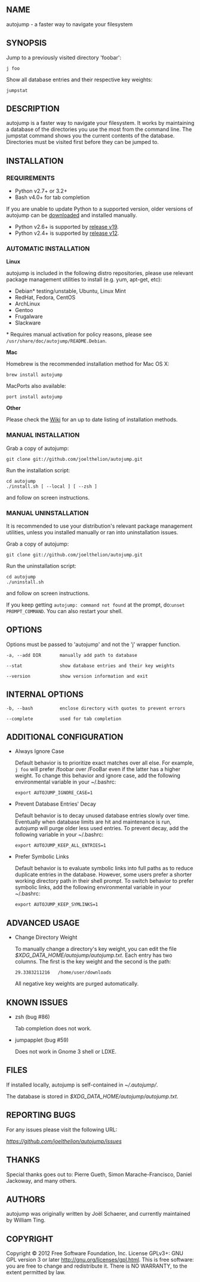 NAME
----

autojump - a faster way to navigate your filesystem

SYNOPSIS
--------

Jump to a previously visited directory 'foobar':

    j foo

Show all database entries and their respective key weights:

    jumpstat

DESCRIPTION
-----------

autojump is a faster way to navigate your filesystem. It works by
maintaining a database of the directories you use the most from the
command line. The jumpstat command shows you the current contents of the
database. Directories must be visited first before they can be jumped
to.

INSTALLATION
------------

### REQUIREMENTS

-   Python v2.7+ or 3.2+
-   Bash v4.0+ for tab completion

If you are unable to update Python to a supported version, older
versions of autojump can be
[downloaded](https://github.com/joelthelion/autojump/downloads) and
installed manually.

-   Python v2.6+ is supported by [release
    v19](https://github.com/downloads/joelthelion/autojump/autojump_v19.tar.gz).
-   Python v2.4+ is supported by [release
    v12](https://github.com/downloads/joelthelion/autojump/autojump_v12.tar.gz).

### AUTOMATIC INSTALLATION

**Linux**

autojump is included in the following distro repositories, please use
relevant package management utilities to install (e.g. yum, apt-get,
etc):

-   Debian\* testing/unstable, Ubuntu, Linux Mint
-   RedHat, Fedora, CentOS
-   ArchLinux
-   Gentoo
-   Frugalware
-   Slackware

\* Requires manual activation for policy reasons, please see
`/usr/share/doc/autojump/README.Debian`.

**Mac**

Homebrew is the recommended installation method for Mac OS X:

    brew install autojump

MacPorts also available:

    port install autojump

**Other**

Please check the [Wiki](https://github.com/joelthelion/autojump/wiki)
for an up to date listing of installation methods.

### MANUAL INSTALLATION

Grab a copy of autojump:

    git clone git://github.com/joelthelion/autojump.git

Run the installation script:

    cd autojump
    ./install.sh [ --local ] [ --zsh ]

and follow on screen instructions.

### MANUAL UNINSTALLATION

It is recommended to use your distribution's relevant package management
utilities, unless you installed manually or ran into uninstallation
issues.

Grab a copy of autojump:

    git clone git://github.com/joelthelion/autojump.git

Run the uninstallation script:

    cd autojump
    ./uninstall.sh

and follow on screen instructions.

If you keep getting `autojump: command not found` at the prompt,
do:`unset PROMPT_COMMAND`. You can also restart your shell.

OPTIONS
-------

Options must be passed to 'autojump' and not the 'j' wrapper function.

    -a, --add DIR       manually add path to database

    --stat              show database entries and their key weights

    --version           show version information and exit

INTERNAL OPTIONS
----------------

    -b, --bash          enclose directory with quotes to prevent errors

    --complete          used for tab completion

ADDITIONAL CONFIGURATION
------------------------

-   Always Ignore Case

    Default behavior is to prioritize exact matches over all else. For
    example, `j foo` will prefer /foobar over /FooBar even if the latter
    has a higher weight. To change this behavior and ignore case, add
    the following environmental variable in your \~/.bashrc:

        export AUTOJUMP_IGNORE_CASE=1

-   Prevent Database Entries' Decay

    Default behavior is to decay unused database entries slowly over
    time. Eventually when database limits are hit and maintenance is
    run, autojump will purge older less used entries. To prevent decay,
    add the following variable in your \~/.bashrc:

        export AUTOJUMP_KEEP_ALL_ENTRIES=1

-   Prefer Symbolic Links

    Default behavior is to evaluate symbolic links into full paths as to
    reduce duplicate entries in the database. However, some users prefer
    a shorter working directory path in their shell prompt. To switch
    behavior to prefer symbolic links, add the following environmental
    variable in your \~/.bashrc:

        export AUTOJUMP_KEEP_SYMLINKS=1

ADVANCED USAGE
--------------

-   Change Directory Weight

    To manually change a directory's key weight, you can edit the file
    *$XDG\_DATA\_HOME/autojump/autojump.txt*. Each entry has two
    columns. The first is the key weight and the second is the path:

        29.3383211216   /home/user/downloads

    All negative key weights are purged automatically.

KNOWN ISSUES
------------

-   zsh (bug \#86)

    Tab completion does not work.

-   jumpapplet (bug \#59)

    Does not work in Gnome 3 shell or LDXE.

FILES
-----

If installed locally, autojump is self-contained in *\~/.autojump/*.

The database is stored in *$XDG\_DATA\_HOME/autojump/autojump.txt*.

REPORTING BUGS
--------------

For any issues please visit the following URL:

*https://github.com/joelthelion/autojump/issues*

THANKS
------

Special thanks goes out to: Pierre Gueth, Simon Marache-Francisco,
Daniel Jackoway, and many others.

AUTHORS
-------

autojump was originally written by Joël Schaerer, and currently
maintained by William Ting.

COPYRIGHT
---------

Copyright © 2012 Free Software Foundation, Inc. License GPLv3+: GNU GPL
version 3 or later <http://gnu.org/licenses/gpl.html>. This is free
software: you are free to change and redistribute it. There is NO
WARRANTY, to the extent permitted by law.
